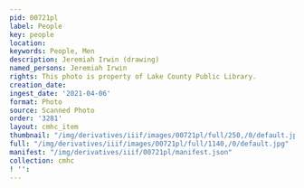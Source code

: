 ```yaml
---
pid: 00721pl
label: People
key: people
location: 
keywords: People, Men
description: Jeremiah Irwin (drawing)
named_persons: Jeremiah Irwin
rights: This photo is property of Lake County Public Library.
creation_date: 
ingest_date: '2021-04-06'
format: Photo
source: Scanned Photo
order: '3281'
layout: cmhc_item
thumbnail: "/img/derivatives/iiif/images/00721pl/full/250,/0/default.jpg"
full: "/img/derivatives/iiif/images/00721pl/full/1140,/0/default.jpg"
manifest: "/img/derivatives/iiif/00721pl/manifest.json"
collection: cmhc
! '': 
---
```

